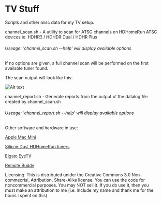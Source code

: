 TV Stuff
========
Scripts and other misc data for my TV setup.

channel_scan.sh - A utility to scan for ATSC channels on HDHomeRun ATSC devices ie: HDHR3 / HDHDR Dual / HDHR Plus

###### Useage: 'channel_scan.sh --help' will display available options

If no options are given, a full channel scan will be performed on the first available tuner found.

The scan output will look like this:

![Alt text](/../screenshots/screenshots/scan-ouput.png?raw=true)

channel_report.sh - Generate reports from the output of the datalog file created by channel_scan.sh

###### Useage: 'channel_report.sh --help' will display available options

Other software and hardware in use:

[Apple Mac Mini](http://www.apple.com/ca/mac-mini/)

[Silicon Dust HDHomeRun tuners](http://www.silicondust.com/products_new/)

[Elgato EyeTV](http://www.elgato.com/eyetv/eyetv-3)

[Remote Buddy](http://www.iospirit.com/products/remotebuddy/)


Licensing: This is distributed unider the Creative Commons 3.0 Non-commecrial, Attribution, Share-Alike license. You can use the code for noncommercial purposes. You may NOT sell it. If you do use it, then you must make an attribution to me (i.e. Include my name and thank me for the hours I spent on this)


